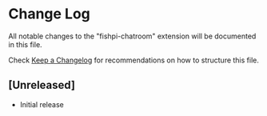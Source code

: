 # Change Log

All notable changes to the "fishpi-chatroom" extension will be documented in this file.

Check [Keep a Changelog](http://keepachangelog.com/) for recommendations on how to structure this file.

## [Unreleased]

- Initial release